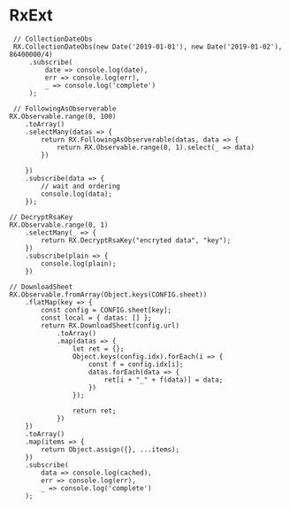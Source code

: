 # RxExt

     // CollectionDateObs
     RX.CollectionDateObs(new Date('2019-01-01'), new Date('2019-01-02'), 86400000/4)
         .subscribe(
             date => console.log(date),
             err => console.log(err),
             _ => console.log('complete')
         );

     // FollowingAsObserverable
    RX.Observable.range(0, 100)
        .toArray()
        .selectMany(datas => {
            return RX.FollowingAsObserverable(datas, data => {
                return RX.Observable.range(0, 1).select(_ => data)
            })

        })
        .subscribe(data => {
            // wait and ordering
            console.log(data);
        });

    // DecryptRsaKey
    RX.Observable.range(0, 1)
        .selectMany(_ => {
            return RX.DecryptRsaKey("encryted data", "key");
        })
        .subscribe(plain => {
            console.log(plain);
        })

    // DownloadSheet
    RX.Observable.fromArray(Object.keys(CONFIG.sheet))
        .flatMap(key => {
            const config = CONFIG.sheet[key];
            const local = { datas: [] };
            return RX.DownloadSheet(config.url)
                .toArray()
                .map(datas => {
                    let ret = {};
                    Object.keys(config.idx).forEach(i => {
                        const f = config.idx[i];
                        datas.forEach(data => {
                            ret[i + "_" + f(data)] = data;
                        })
                    });

                    return ret;
                })
        })
        .toArray()
        .map(items => {
            return Object.assign({}, ...items);
        })
        .subscribe(
            data => console.log(cached),
            err => console.log(err),
            _ => console.log('complete')
        );
